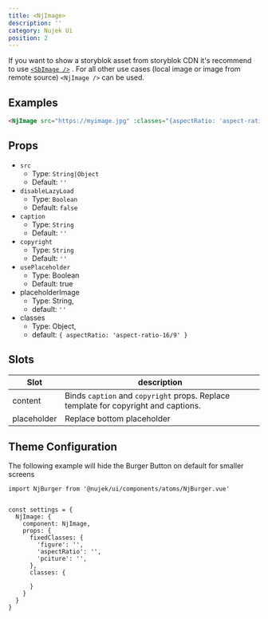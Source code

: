 ```yaml
---
title: <NjImage>
description: ''
category: Nujek Ui
position: 2
---
```


 If you want to show a storyblok asset from storyblok CDN it's recommend to use  <a href="/nujek-ui/sb-image">`<SbImage />`</a> . For all other use cases (local image or image from remote source) `<NjImage />` can be used.


## Examples

```html
<NjImage src="https://myimage.jpg" :classes="{aspectRatio: 'aspect-ratio-16/9'}" />
```

## Props

- `src`
  - Type: `String|Object`
  - Default: `''`
- `disableLazyLoad`
  - Type: `Boolean`
  - Default: `false`
- `caption`
  - Type: `String`
  - Default: `''`
- `copyright`
  - Type: `String`
  - Default: `''`
- `usePlaceholder`
  - Type: Boolean
  - Default: true
- placeholderImage
  - Type: String,
  - default: `''`
- classes
  - Type: Object,
  - default: `{ aspectRatio: 'aspect-ratio-16/9' }`

## Slots

| Slot    | description                                                                    |
| ------- | ------------------------------------------------------------------------------ |
| content | Binds `caption` and `copyright` props. Replace template for copyright and captions. |
| placeholder | Replace bottom placeholder |

## Theme Configuration

The following example will hide the Burger Button on default for smaller screens

```
import NjBurger from '@nujek/ui/components/atoms/NjBurger.vue'


const settings = {
  NjImage: {
    component: NjImage,
    props: {
      fixedClasses: {
        'figure': '',
        'aspectRatio': '',
        'pciture': '',
      },
      classes: {

      }
    }
  }
}

```
